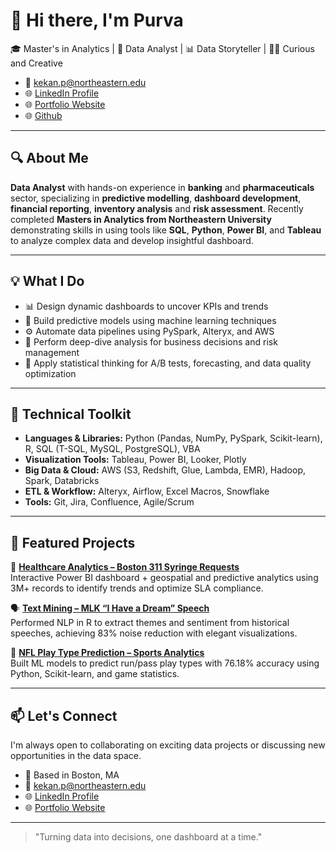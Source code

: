 # 👋 Hi there, I'm Purva

🎓 Master's in Analytics | 💼 Data Analyst | 📊 Data Storyteller | 🤔🎨 Curious and Creative

- 💌 kekan.p@northeastern.edu  
- 🌐 [LinkedIn Profile](https://www.linkedin.com/in/purva-prakash-kekan/)  
- 🌐 [Portfolio Website](https://www.datascienceportfol.io/kekanp)
- 🌐 [Github](https://github.com/purva-kekan/)

---

## 🔍 About Me

**Data Analyst** with hands-on experience in **banking** and **pharmaceuticals** sector, specializing in **predictive modelling**, **dashboard development**, **financial reporting**, **inventory analysis** and **risk assessment**. Recently completed **Masters in Analytics from Northeastern University** demonstrating skills in using tools like **SQL**, **Python**, **Power BI**, and **Tableau** to analyze complex data and develop insightful dashboard.

---

## 💡 What I Do

- 📊 Design dynamic dashboards to uncover KPIs and trends
- 🤖 Build predictive models using machine learning techniques
- ⚙️ Automate data pipelines using PySpark, Alteryx, and AWS
- 🔎 Perform deep-dive analysis for business decisions and risk management
- 🧠 Apply statistical thinking for A/B tests, forecasting, and data quality optimization

---

## 🚀 Technical Toolkit

- **Languages & Libraries:** Python (Pandas, NumPy, PySpark, Scikit-learn), R, SQL (T-SQL, MySQL, PostgreSQL), VBA  
- **Visualization Tools:** Tableau, Power BI, Looker, Plotly  
- **Big Data & Cloud:** AWS (S3, Redshift, Glue, Lambda, EMR), Hadoop, Spark, Databricks  
- **ETL & Workflow:** Alteryx, Airflow, Excel Macros, Snowflake  
- **Tools:** Git, Jira, Confluence, Agile/Scrum

---

## 📂 Featured Projects

🔬 [**Healthcare Analytics – Boston 311 Syringe Requests**](https://github.com/purva-kekan/Healthcare-Analytics-Boston-Syringe-Request)  
Interactive Power BI dashboard + geospatial and predictive analytics using 3M+ records to identify trends and optimize SLA compliance.

🗣️ [**Text Mining – MLK “I Have a Dream” Speech**](https://github.com/purva-kekan/MLK-Speech-Text-Mining-Analysis)  
Performed NLP in R to extract themes and sentiment from historical speeches, achieving 83% noise reduction with elegant visualizations.

🏈 [**NFL Play Type Prediction – Sports Analytics**](https://github.com/purva-kekan/NFL-Play-Type-Prediction-Analysis)  
Built ML models to predict run/pass play types with 76.18% accuracy using Python, Scikit-learn, and game statistics.

---

## 📫 Let's Connect

I'm always open to collaborating on exciting data projects or discussing new opportunities in the data space.

- 📍 Based in Boston, MA
- 💌 kekan.p@northeastern.edu  
- 🌐 [LinkedIn Profile](https://www.linkedin.com/in/purva-prakash-kekan/)  
- 🌐 [Portfolio Website](https://www.datascienceportfol.io/kekanp)

---

> "Turning data into decisions, one dashboard at a time."
